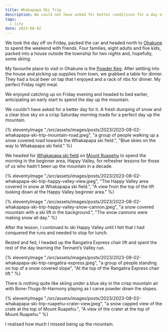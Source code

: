 ```yaml
---
title: Whakapapa Ski Trip
description: We could not have asked for better conditions for a day of skiing at Whakapapa ski field on Mt Ruapehu last weekend.
tags:
  - life
date: 2023-08-02
---
```


We took the day off on Friday, packed the car and headed north to [Ohakune](https://en.wikipedia.org/wiki/Ohakune) to spend the weekend with friends. Four families, eight adults and five kids, packed into a house outside the township for two nights and, hopefully, some skiing. 

My favourite place to visit in Ohakune is the [Powder Keg](https://www.powderhorn.co.nz/restaurant-and-bar/the-powderkeg-restaurant-bar/). After settling into the house and picking up supplies from town, we grabbed a table for dinner. They had a local beer on tap that I enjoyed and a rack of ribs for dinner. My perfect Friday night meal.

We enjoyed catching up on Friday evening and headed to bed earlier, anticipating an early start to spend the day up the mountain.

We couldn’t have asked for a better day for it. A fresh dumping of snow and a clear blue sky on a crisp Saturday morning made for a perfect day up the mountain.

{% eleventyImage "./src/assets/images/posts/2023/2023-08-02-whakapapa-ski-trip-mountain-road.jpeg", "a group of people walking up a snow covered road towards the Whakapapa ski field.", "Blue skies on the way to Whakapapa ski field." %}

We headed for [Whakapapa ski field](https://en.wikipedia.org/wiki/Whakapapa_skifield) on [Mount Ruapehu](https://en.wikipedia.org/wiki/Mount_Ruapehu) to spend the morning in the beginner area, Happy Valley, for refresher lessons for those of us who hadn’t been up the mountain in a decade.

{% eleventyImage "./src/assets/images/posts/2023/2023-08-02-whakapapa-ski-trip-happy-valley-view.jpeg", "The Happy Valley area covered in snow at Whakapapa ski field.", "A view from the top of the lift looking down at the Happy Valley beginner area." %}

{% eleventyImage "./src/assets/images/posts/2023/2023-08-02-whakapapa-ski-trip-happy-valley-snow-cannon.jpeg", "a snow covered mountain with a ski lift in the background.", "The snow cannons were making snow all day." %}

After the lesson, I continued to ski Happy Valley until I felt that I had conquered the runs and needed to stop for lunch. 

Rested and fed, I headed up the Rangatira Express chair lift and spent the rest of the day learning the Tennant’s Valley run.

{% eleventyImage "./src/assets/images/posts/2023/2023-08-02-whakapapa-ski-trip-rangatira-express.jpeg", "a group of people standing on top of a snow covered slope", "At the top of the Rangatira Express chair lift." %}

There is nothing quite like skiing under a blue sky in the crisp mountain air with Bone-Thugs-N-Harmony playing as I carve powder down the slopes. 

{% eleventyImage "./src/assets/images/posts/2023/2023-08-02-whakapapa-ski-trip-ruapehu-crater-view.jpeg", "a snow capped view of the crate at the top of Mount Ruapehu.", "A view of the crater at the top of Mount Ruapehu." %}

I realised how much I missed being up the mountain.